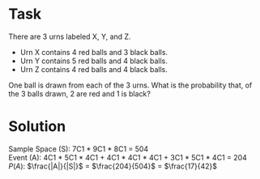 # Task
There are 3 urns labeled X, Y, and Z.
* Urn X contains 4 red balls and 3 black balls.
* Urn Y contains 5 red balls and 4 black balls.
* Urn Z contains 4 red balls and 4 black balls.

One ball is drawn from each of the 3 urns. What is the probability that, of the 3 balls drawn, 2 are red and 1 is black?

# Solution
Sample Space (S): 7C1 * 9C1 * 8C1 = 504  
Event (A): 4C1 * 5C1 * 4C1 + 4C1 * 4C1 * 4C1 + 3C1 * 5C1 * 4C1 = 204  
$P(A)$: $\frac{|A|}{|S|}$ = $\frac{204}{504}$ = $\frac{17}{42}$